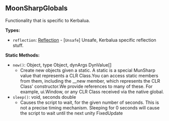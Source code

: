 ## MoonSharpGlobals

Functionality that is specific to Kerbalua.


**Types:**
- `reflection`: [Reflection](Reflection.md) - \[`Unsafe`\] Unsafe, Kerbalua specific reflection stuff.

**Static Methods:**
- `new()`: Object, type Object, dynArgs DynValue[]
  - Create new objects given a static. A static is a special MunSharp value that represents a CLR Class.You can access static members from them, including the __new member, which represents the CLR Class' constructor.We provide references to many of these. For example, ui.Window, or any CLR Class received via the native global.
- `sleep()`: void, seconds double
  - Causes the script to wait, for the given number of seconds. This is not a precise timing mechanism. Sleeping for 0 seconds will cause the script to wait until the next unity FixedUpdate
